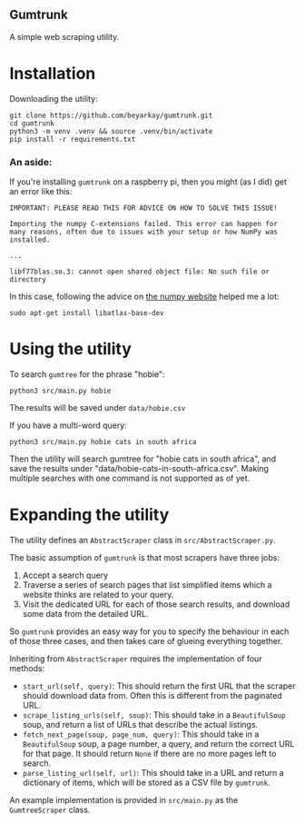 Gumtrunk
--------

A simple web scraping utility.

# Installation

Downloading the utility:

```
git clone https://github.com/beyarkay/gumtrunk.git
cd gumtrunk
python3 -m venv .venv && source .venv/bin/activate
pip install -r requirements.txt
```
### An aside:

If you're installing `gumtrunk` on a raspberry pi, then you might (as I did)
get an error like this:

```
IMPORTANT: PLEASE READ THIS FOR ADVICE ON HOW TO SOLVE THIS ISSUE!

Importing the numpy C-extensions failed. This error can happen for
many reasons, often due to issues with your setup or how NumPy was
installed.

...

libf77blas.so.3: cannot open shared object file: No such file or directory
```

In this case, following the advice on [the numpy
website](https://numpy.org/devdocs/user/troubleshooting-importerror.html)
helped me a lot:

```
sudo apt-get install libatlas-base-dev
````

# Using the utility


To search `gumtree` for the phrase "hobie":

```
python3 src/main.py hobie
```

The results will be saved under `data/hobie.csv`

If you have a multi-word query:

```
python3 src/main.py hobie cats in south africa
```

Then the utility will search gumtree for "hobie cats in south africa", and save
the results under "data/hobie-cats-in-south-africa.csv". Making multiple
searches with one command is not supported as of yet.

# Expanding the utility

The utility defines an `AbstractScraper` class in `src/AbstractScraper.py`.

The basic assumption of `gumtrunk` is that most scrapers have three jobs:

1. Accept a search query
2. Traverse a series of search pages that list simplified items which a website
   thinks are related to your query.
3. Visit the dedicated URL for each of those search results, and download some
   data from the detailed URL.

So `gumtrunk` provides an easy way for you to specify the behaviour in each of
those three cases, and then takes care of glueing everything together.

Inheriting from `AbstractScraper` requires the implementation of four methods:

- `start_url(self, query)`: This should return the first URL that the scraper
  should download data from. Often this is different from the paginated URL.
- `scrape_listing_urls(self, soup)`: This should take in a `BeautifulSoup`
  soup, and return a list of URLs that describe the actual listings.
- `fetch_next_page(soup, page_num, query)`: This should take in a
  `BeautifulSoup` soup, a page number, a query, and return the correct URL for
  that page. It should return `None` if there are no more pages left to search.
- `parse_listing_url(self, url)`: This should take in a URL and return a
  dictionary of items, which will be stored as a CSV file by `gumtrunk`.

An example implementation is provided in `src/main.py` as the `GumtreeScraper`
class.
